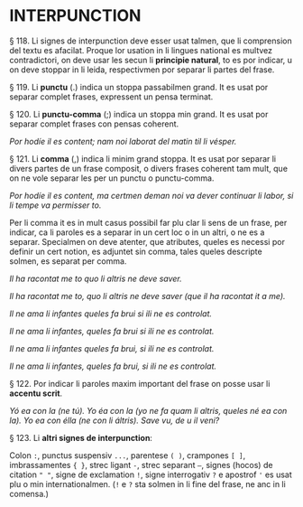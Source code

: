 # INTERPUNCTION

§ 118. Li signes de interpunction deve esser usat talmen, que li comprension del textu es afacilat. Proque lor usation in li lingues national es multvez contradictori, on deve usar les secun li **principie natural**, to es por indicar, u on deve stoppar in li leida, respectivmen por separar li partes del frase.

§ 119. Li **punctu** (.) indica un stoppa passabilmen grand. It es usat por separar complet frases, expressent un pensa terminat.

§ 120. Li **punctu-comma** (;) indica un stoppa min grand. It es usat por separar complet frases con pensas coherent.

_Por hodíe il es content; nam noi laborat del matin til li vésper._

§ 121. Li **comma** (,) indica li minim grand stoppa. It es usat por separar li divers partes de un frase composit, o divers frases coherent tam mult, que on ne vole separar les per un punctu o punctu-comma.

_Por hodíe il es content, ma certmen deman noi va dever continuar li labor, si li tempe va permisser to._

Per li comma it es in mult casus possibil far plu clar li sens de un frase, per indicar, ca li paroles es a separar in un cert loc o in un altri, o ne es a separar. Specialmen on deve atenter, que atributes, queles es necessi por definir un cert notion, es adjuntet sin comma, tales queles descripte solmen, es separat per comma.

_Il ha racontat me to quo li altris ne deve saver._

_Il ha racontat me to, quo li altris ne deve saver (que il ha racontat it a me)._

_Il ne ama li infantes queles fa brui si ili ne es controlat._

_Il ne ama li infantes, queles fa brui si ili ne es controlat._

_Il ne ama li infantes queles fa brui, si ili ne es controlat._

_Il ne ama li infantes, queles fa brui, si ili ne es controlat._

§ 122. Por indicar li paroles maxim important del frase on posse usar li **accentu scrit**.

_Yó ea con la (ne tú). Yo éa con la (yo ne fa quam li altris, queles né ea con la). Yo ea con élla (ne con li áltris). Save vu, de u il veni?_

§ 123. Li **altri signes de interpunction**:

Colon `:`, punctus suspensiv `...`, parentese `( )`, crampones `[ ]`, imbrassamentes `{ }`, strec ligant `-`, strec separant `—`, signes (hocos) de citation `" "`, signe de exclamation `!`, signe interrogativ `?` e apostrof `'` es usat plu o min internationalmen. (`!` e `?` sta solmen in li fine del frase, ne anc in li comensa.)
